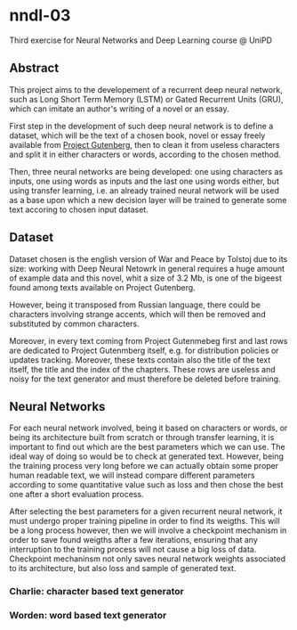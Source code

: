 # nndl-03

Third exercise for Neural Networks and Deep Learning course @ UniPD

## Abstract

This project aims to the developement of a recurrent deep neural network, such
as Long Short Term Memory (LSTM) or Gated Recurrent Units (GRU),  which
can imitate an author's writing of a novel or an essay.

First step in the development of such deep neural network is to define a
dataset, which will be the text of a chosen book, novel or essay freely
available from [Project Gutenberg](https://www.gutenberg.org/wiki/Main_Page),
then to clean it from useless characters and split it in either characters or
words, according to the chosen method.

Then, three neural networks are being developed: one using characters as inputs,
one using words as inputs and the last one using words either, but using
transfer learning, i.e. an already trained neural network will be used as a base
upon which a new decision layer will be trained to generate some text accoring
to chosen input dataset.

## Dataset

Dataset chosen is the english version of War and Peace by Tolstoj due to its
size: working with Deep Neural Netowrk in general requires a huge amount of
example data and this novel, whit a size of 3.2 Mb, is one of the bigeest found
among texts available on Project Gutenberg.

However, being it transposed from Russian language, there could be characters
involving strange accents, which will then be removed and substituted by common
characters.

Moreover, in every text coming from Project Gutenmebeg first and last rows
are dedicated to Project Gutenmberg itself, e.g. for distribution policies or
updates tracking. Moreover, these texts contain also the title of the text
itself, the title and the index of the chapters. These rows are useless and
noisy for the text generator and must therefore be deleted before training.

## Neural Networks

For each neural network involved, being it based on characters or words, or
being its architecture built from scratch or through transfer learning, it is
important to find out which are the best parameters which we can use. The ideal
way of doing so would be to check at generated text. However, being the training
process very long before we can actually obtain some proper human readable text,
we will instead compare different parameters according to some quantitative
value such as loss and then chose the best one after a short evaluation process.

After selecting the best parameters for a given recurrent neural network, it
must undergo proper training pipeline in order to find its weigths. This will
be a long process however, then we will involve a checkpoint mechanism in order
to save found weigths after a few iterations, ensuring that any interruption to
the training process will not cause a big loss of data. Checkpoint mechaninsm
not only saves neural network weights associated to its architecture, but also
loss and sample of generated text.

### Charlie: character based text generator

### Worden: word based text generator

